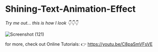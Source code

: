 # Shining-Text-Animation-Effect

*Try me out... this is how I look 👇👇👇*

![Screenshot (121)](https://user-images.githubusercontent.com/62172250/170591080-2c562c38-9fa2-4ee5-a6c3-1d1fb2a0b48f.png)

for more, check out Online Tutorials:
👉 https://youtu.be/C8paSmVFsVE
